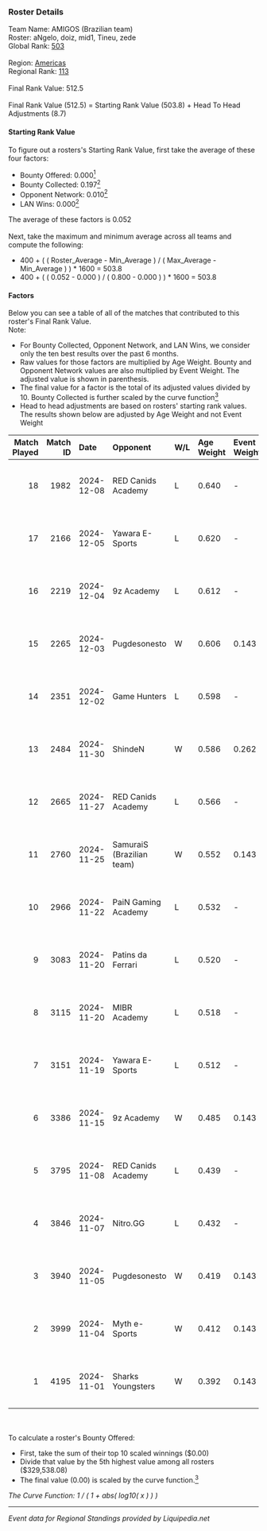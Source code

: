 ### Roster Details<br />
Team Name: AMIGOS (Brazilian team)<br />
Roster: aNgelo, doiz, mid1, Tineu, zede<br />
Global Rank: [503](../standings_global.md)<br />
<br />
Region: [Americas]( ../standings_americas.md)<br />
Regional Rank: [113]( ../standings_americas.md)<br />
<br />
Final Rank Value:  512.5<br />
<br />
Final Rank Value (512.5) = Starting Rank Value (503.8) + Head To Head Adjustments (8.7)<br />

#### Starting Rank Value<br />
To figure out a rosters's Starting Rank Value, first take the average of these four factors:<br />
- Bounty Offered: 0.000[<sup>1</sup>](#table2)
- Bounty Collected: 0.197[<sup>2</sup>](#table1)
- Opponent Network: 0.010[<sup>2</sup>](#table1)
- LAN Wins: 0.000[<sup>2</sup>](#table1)

The average of these factors is 0.052<br />
<br />
Next, take the maximum and minimum average across all teams and compute the following:<br />
- 400 + ( ( Roster_Average - Min_Average ) / ( Max_Average - Min_Average ) ) * 1600 = 503.8
- 400 + ( ( 0.052 - 0.000 ) / ( 0.800 - 0.000 ) ) * 1600 = 503.8


#### Factors<br />
Below you can see a table of all of the matches that contributed to this roster's Final Rank Value.<br />
Note:<br />

- For Bounty Collected, Opponent Network, and LAN Wins, we consider only the ten best results over the past 6 months.
- Raw values for those factors are multiplied by Age Weight. Bounty and Opponent Network values are also multiplied by Event Weight. The adjusted value is shown in parenthesis.
- The final value for a factor is the total of its adjusted values divided by 10. Bounty Collected is further scaled by the curve function[<sup>3</sup>](#curveFunction)
- Head to head adjustments are based on rosters' starting rank values. The results shown below are adjusted by Age Weight and not Event Weight
<span id="table1"></span><br />


| Match Played | Match ID | Date       | Opponent                  | W/L | Age Weight | Event Weight | Bounty Collected | Opponent Network | LAN Wins  | H2H Adj. | Roster                             |
| -: | -: | :- | :- | :- | :- | :- | :- | :- | :- | -: | :- |
|           18 |     1982 | 2024-12-08 | RED Canids Academy        | L   | 0.640      | -            | -                | -                | -         |    -4.67 | aNgelo, doiz, mid1, Tineu, zede    |
|           17 |     2166 | 2024-12-05 | Yawara E-Sports           | L   | 0.620      | -            | -                | -                | -         |    -5.17 | aNgelo, brokeN, CloN7, doiz, Tineu |
|           16 |     2219 | 2024-12-04 | 9z Academy                | L   | 0.612      | -            | -                | -                | -         |    -5.91 | aNgelo, doiz, mid1, Tineu, zede    |
|           15 |     2265 | 2024-12-03 | Pugdesonesto              | W   | 0.606      | 0.143        | 0.000 (0.000)    | 0.023 (0.002)    | 0 (0.000) |     8.59 | aNgelo, doiz, mid1, Tineu, zede    |
|           14 |     2351 | 2024-12-02 | Game Hunters              | L   | 0.598      | -            | -                | -                | -         |    -4.46 | aNgelo, brokeN, CloN7, doiz, Tineu |
|           13 |     2484 | 2024-11-30 | ShindeN                   | W   | 0.586      | 0.262        | 0.005 (0.001)    | 0.308 (0.047)    | 0 (0.000) |    13.53 | aNgelo, brokeN, CloN7, doiz, Tineu |
|           12 |     2665 | 2024-11-27 | RED Canids Academy        | L   | 0.566      | -            | -                | -                | -         |    -4.35 | aNgelo, brokeN, CloN7, doiz, Tineu |
|           11 |     2760 | 2024-11-25 | SamuraiS (Brazilian team) | W   | 0.552      | 0.143        | 0.000 (0.000)    | 0.154 (0.012)    | 0 (0.000) |     9.25 | aNgelo, brokeN, CloN7, doiz, Tineu |
|           10 |     2966 | 2024-11-22 | PaiN Gaming Academy       | L   | 0.532      | -            | -                | -                | -         |    -8.75 | aNgelo, brokeN, CloN7, doiz, Tineu |
|            9 |     3083 | 2024-11-20 | Patins da Ferrari         | L   | 0.520      | -            | -                | -                | -         |    -8.14 | aNgelo, brokeN, CloN7, doiz, Tineu |
|            8 |     3115 | 2024-11-20 | MIBR Academy              | L   | 0.518      | -            | -                | -                | -         |    -4.54 | aNgelo, brokeN, CloN7, doiz, Tineu |
|            7 |     3151 | 2024-11-19 | Yawara E-Sports           | L   | 0.512      | -            | -                | -                | -         |    -4.12 | aNgelo, brokeN, CloN7, doiz, Tineu |
|            6 |     3386 | 2024-11-15 | 9z Academy                | W   | 0.485      | 0.143        | 0.001 (0.000)    | 0.384 (0.027)    | 0 (0.000) |    10.99 | aNgelo, brokeN, CloN7, doiz, Tineu |
|            5 |     3795 | 2024-11-08 | RED Canids Academy        | L   | 0.439      | -            | -                | -                | -         |    -3.64 | aNgelo, brokeN, CloN7, doiz, Tineu |
|            4 |     3846 | 2024-11-07 | Nitro.GG                  | L   | 0.432      | -            | -                | -                | -         |    -4.03 | aNgelo, brokeN, CloN7, doiz, Tineu |
|            3 |     3940 | 2024-11-05 | Pugdesonesto              | W   | 0.419      | 0.143        | 0.000 (0.000)    | 0.098 (0.006)    | 0 (0.000) |     8.90 | aNgelo, brokeN, CloN7, doiz, Tineu |
|            2 |     3999 | 2024-11-04 | Myth e-Sports             | W   | 0.412      | 0.143        | 0.000 (0.000)    | 0.078 (0.005)    | 0 (0.000) |     7.95 | aNgelo, brokeN, CloN7, doiz, Tineu |
|            1 |     4195 | 2024-11-01 | Sharks Youngsters         | W   | 0.392      | 0.143        | 0.000 (0.000)    | 0.095 (0.005)    | 0 (0.000) |     7.29 | aNgelo, brokeN, CloN7, doiz, Tineu |

<br />
<span id="table2"></span><br />
To calculate a roster's Bounty Offered:<br />

- First, take the sum of their top 10 scaled winnings ($0.00)
- Divide that value by the 5th highest value among all rosters ($329,538.08)
- The final value (0.00) is scaled by the curve function.[<sup>3</sup>](#curveFunction)

<span id="curveFunction"></span>_The Curve Function: 1 / ( 1 + abs( log10( x ) ) )_<br />

---
_Event data for Regional Standings provided by Liquipedia.net_<br />
